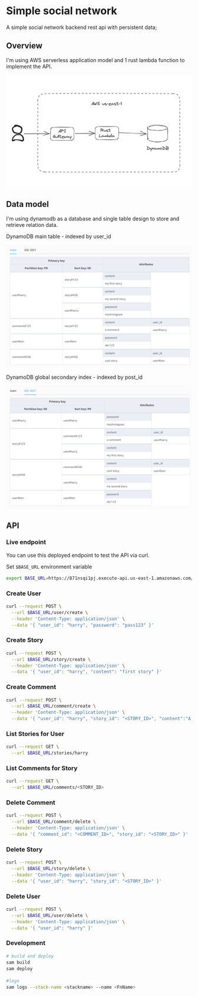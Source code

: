 # Simple social network

A simple social network backend rest api with persistent data;

## Overview

I'm using AWS serverless application model and 1 rust lambda function to implement the API.

![API overview](./static/overview.png)

## Data model

I'm using dynamodb as a database and single table design to store and retrieve relation data.

DynamoDB main table - indexed by user_id

![Main table](./static/single_table_main.png)

DynamoDB global secondary index - indexed by post_id

![GSI 1](./static/single_table_gsi1.png)


## API

### Live endpoint
You can use this deployed endpoint to test the API via curl.

Set `$BASE_URL` environment variable
```bash
export BASE_URL=https://871nsqi1pj.execute-api.us-east-1.amazonaws.com/Prod
```

### Create User
```bash
curl --request POST \
  --url $BASE_URL/user/create \
  --header 'Content-Type: application/json' \
  --data '{ "user_id": "harry", "password": "pass123" }'
```

### Create Story
```bash
curl --request POST \
  --url $BASE_URL/story/create \
  --header 'Content-Type: application/json' \
  --data '{ "user_id": "harry", "content": "first story" }'
```

### Create Comment
```bash
curl --request POST \
  --url $BASE_URL/comment/create \
  --header 'Content-Type: application/json' \
  --data '{ "user_id": "harry", "story_id": "<STORY_ID>", "content":"A comment" }'
```

### List Stories for User
```bash
curl --request GET \
  --url $BASE_URL/stories/harry
```

### List Comments for Story
```bash
curl --request GET \
  --url $BASE_URL/comments/<STORY_ID>
```

### Delete Comment
```bash
curl --request POST \
  --url $BASE_URL/comment/delete \
  --header 'Content-Type: application/json' \
  --data '{ "comment_id": "<COMMENT_ID>", "story_id": "<STORY_ID>" }'
```

### Delete Story
```bash
curl --request POST \
  --url $BASE_URL/story/delete \
  --header 'Content-Type: application/json' \
  --data '{ "user_id": "harry", "story_id": "<STORY_ID>" }'
```

### Delete User
```bash
curl --request POST \
  --url $BASE_URL/user/delete \
  --header 'Content-Type: application/json' \
  --data '{ "user_id": "harry" }'
```

### Development
```bash
# build and deploy
sam build
sam deploy

#logs
sam logs --stack-name <stackname> --name <FnName>
```
